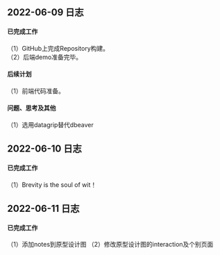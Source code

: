 ## 2022-06-09 日志
#### 已完成工作   
（1）GitHub上完成Repository构建。  
（2）后端demo准备完毕。  
#### 后续计划  
（1）前端代码准备。  
#### 问题、思考及其他  
（1）选用datagrip替代dbeaver
## 2022-06-10 日志
#### 已完成工作
（1）Brevity is the soul of wit！  
  
## 2022-06-11 日志
#### 已完成工作
（1）添加notes到原型设计图
（2）修改原型设计图的interaction及个别页面